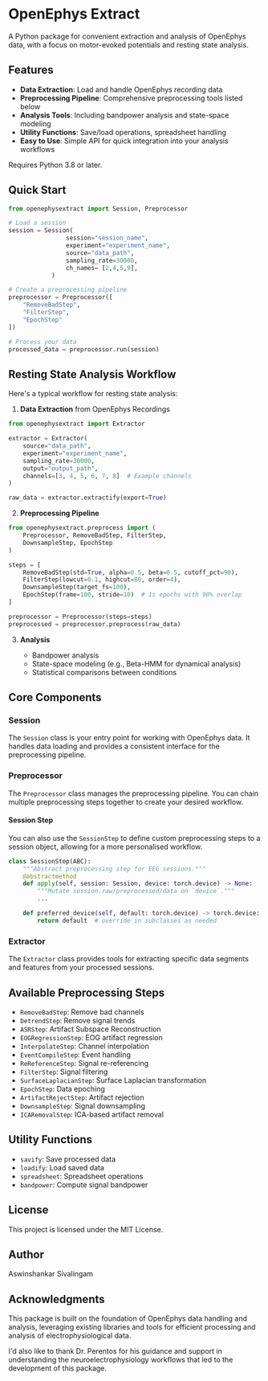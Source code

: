 # OpenEphys Extract

A Python package for convenient extraction and analysis of OpenEphys data, with a focus on motor-evoked potentials and resting state analysis.

## Features

- **Data Extraction**: Load and handle OpenEphys recording data
- **Preprocessing Pipeline**: Comprehensive preprocessing tools listed below
- **Analysis Tools**: Including bandpower analysis and state-space modeling
- **Utility Functions**: Save/load operations, spreadsheet handling
- **Easy to Use**: Simple API for quick integration into your analysis workflows

Requires Python 3.8 or later.

## Quick Start

```python
from openephysextract import Session, Preprocessor

# Load a session
session = Session(
                session="session_name",
                experiment="experiment_name",
                source="data_path",
                sampling_rate=30000,
                ch_names= [2,4,5,9],
            )

# Create a preprocessing pipeline
preprocessor = Preprocessor([
    "RemoveBadStep",
    "FilterStep",
    "EpochStep"
])

# Process your data
processed_data = preprocessor.run(session)
```
## Resting State Analysis Workflow

Here's a typical workflow for resting state analysis:

1. **Data Extraction** from OpenEphys Recordings
```python
from openephysextract import Extractor

extractor = Extractor(
    source="data_path",
    experiment="experiment_name",
    sampling_rate=30000,
    output="output_path",
    channels=[3, 4, 5, 6, 7, 8]  # Example channels
)

raw_data = extractor.extractify(export=True)
```
2. **Preprocessing Pipeline**
```python
from openephysextract.preprocess import (
    Preprocessor, RemoveBadStep, FilterStep, 
    DownsampleStep, EpochStep
)

steps = [
    RemoveBadStep(std=True, alpha=0.5, beta=0.5, cutoff_pct=90),
    FilterStep(lowcut=0.1, highcut=80, order=4),
    DownsampleStep(target_fs=100),
    EpochStep(frame=100, stride=10)  # 1s epochs with 90% overlap
]

preprocessor = Preprocessor(steps=steps)
preprocessed = preprocessor.preprocess(raw_data)
```
3. **Analysis**

   - Bandpower analysis
   - State-space modeling (e.g., Beta-HMM for dynamical analysis)
   - Statistical comparisons between conditions

## Core Components

### Session
The `Session` class is your entry point for working with OpenEphys data. It handles data loading and provides a consistent interface for the preprocessing pipeline.

### Preprocessor
The `Preprocessor` class manages the preprocessing pipeline. You can chain multiple preprocessing steps together to create your desired workflow.

#### Session Step
You can also use the `SessionStep` to define custom preprocessing steps to a session object, allowing for a more personalised workflow.

```python
class SessionStep(ABC):
    """Abstract preprocessing step for EEG sessions."""
    @abstractmethod
    def apply(self, session: Session, device: torch.device) -> None:
        """Mutate session.raw/preprocessed/data on `device`."""
        ...

    def preferred_device(self, default: torch.device) -> torch.device:
        return default  # override in subclasses as needed
```

### Extractor
The `Extractor` class provides tools for extracting specific data segments and features from your processed sessions.

## Available Preprocessing Steps

- `RemoveBadStep`: Remove bad channels
- `DetrendStep`: Remove signal trends
- `ASRStep`: Artifact Subspace Reconstruction
- `EOGRegressionStep`: EOG artifact regression
- `InterpolateStep`: Channel interpolation
- `EventCompileStep`: Event handling
- `ReReferenceStep`: Signal re-referencing
- `FilterStep`: Signal filtering
- `SurfaceLaplacianStep`: Surface Laplacian transformation
- `EpochStep`: Data epoching
- `ArtifactRejectStep`: Artifact rejection
- `DownsampleStep`: Signal downsampling
- `ICARemovalStep`: ICA-based artifact removal

## Utility Functions

- `savify`: Save processed data
- `loadify`: Load saved data
- `spreadsheet`: Spreadsheet operations
- `bandpower`: Compute signal bandpower

## License

This project is licensed under the MIT License.

## Author

Aswinshankar Sivalingam

## Acknowledgments

This package is built on the foundation of OpenEphys data handling and analysis, leveraging existing libraries and tools for efficient processing and analysis of electrophysiological data. 

I'd also like to thank Dr. Perentos for his guidance and support in understanding the neuroelectrophysiology workflows that led to the development of this package.
```